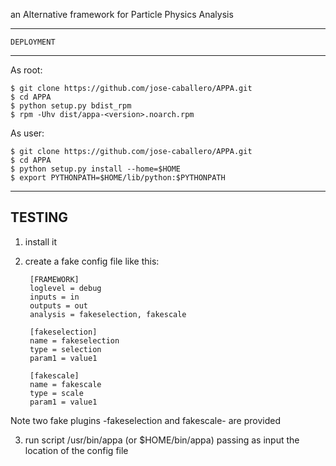 an Alternative framework for Particle Physics Analysis

---
    DEPLOYMENT
---

As root:

    $ git clone https://github.com/jose-caballero/APPA.git
    $ cd APPA
    $ python setup.py bdist_rpm
    $ rpm -Uhv dist/appa-<version>.noarch.rpm

As user:

    $ git clone https://github.com/jose-caballero/APPA.git
    $ cd APPA
    $ python setup.py install --home=$HOME
    $ export PYTHONPATH=$HOME/lib/python:$PYTHONPATH


---
   TESTING 
---

1) install it
2) create a fake config file like this:

        [FRAMEWORK]
        loglevel = debug
        inputs = in
        outputs = out
        analysis = fakeselection, fakescale

        [fakeselection]
        name = fakeselection
        type = selection
        param1 = value1      

        [fakescale]
        name = fakescale
        type = scale 
        param1 = value1      

Note two fake plugins -fakeselection and fakescale- are provided

3) run script /usr/bin/appa (or $HOME/bin/appa) passing as input the location of the config file

